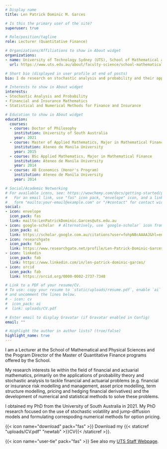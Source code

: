 ```yaml
---
# Display name
title: Len Patrick Dominic M. Garces

# Is this the primary user of the site?
superuser: true

# Role/position/tagline
role: Lecturer (Quantitative Finance)

# Organizations/Affiliations to show in About widget
organizations:
- name: University of Technology Sydney (UTS), School of Mathematical and Physical Sciences
  url: https://www.uts.edu.au/about/faculty-science/school-mathematical-and-physical-sciences

# Short bio (displayed in user profile at end of posts)
bio: I do research on stochastic analysis and probability and their applications to finance, insurance, and actuarial valuation.

# Interests to show in About widget
interests:
- Stochastic Analysis and Probability
- Financial and Insurance Mathematics
- Statistical and Numerical Methods for Finance and Insurance

# Education to show in About widget
education:
  courses:
  - course: Doctor of Philosophy
    institution: University of South Australia
    year: 2021
  - course: Master of Applied Mathematics, Major in Mathematical Finance
    institution: Ateneo de Manila University
    year: 2015
  - course: BSc Applied Mathematics, Major in Mathematical Finance
    institution: Ateneo de Manila University
    year: 2014
  - course: AB Economics (Honor's Program)
    institution: Ateneo de Manila University
    year: 2014

# Social/Academic Networking
# For available icons, see: https://wowchemy.com/docs/getting-started/page-builder/#icons
#   For an email link, use "fas" icon pack, "envelope" icon, and a link in the
#   form "mailto:your-email@example.com" or "/#contact" for contact widget.
social:
- icon: envelope
  icon_pack: fas
  link: mailto:LenPatrickDominic.Garces@uts.edu.au
- icon: google-scholar  # Alternatively, use `google-scholar` icon from `ai` icon pack
  icon_pack: ai
  link: https://scholar.google.com.au/citations?user=fohpNBcAAAAJ&hl=en&inst=7289110936595769722
- icon: researchgate
  icon_pack: fab
  link: https://www.researchgate.net/profile/Len-Patrick-Dominic-Garces
- icon: linkedin
  icon_pack: fab
  link: https://www.linkedin.com/in/len-patrick-dominic-garces/
- icon: orcid
  icon_pack: fab
  link: https://orcid.org/0000-0002-2737-7348

# Link to a PDF of your resume/CV.
# To use: copy your resume to `static/uploads/resume.pdf`, enable `ai` icons in `params.toml`, 
# and uncomment the lines below.
# - icon: cv
#  icon_pack: ai
#  link: uploads/CV.pdf

# Enter email to display Gravatar (if Gravatar enabled in Config)
email: ""

# Highlight the author in author lists? (true/false)
highlight_name: true
---
```


I am a Lecturer at the School of Mathematical and Physical Sciences and the Program Director of the Master of Quantitative Finance programs offered by the School.

My research interests lie within the field of financial and actuarial mathematics, primarily on the applications of probability theory and stochastic analysis to tackle financial and actuarial problems (e.g. financial or insurance risk modelling and management, asset price modelling, term structure modelling, pricing and hedging financial derivatives) and the development of numerical and statistical methods to solve these problems.

I obtained my PhD from the University of South Australia in 2021. My PhD research focused on the use of stochastic volatility and jump-diffusion models and formulating correspoding numerical methods for option pricing.

{{< icon name="download" pack="fas" >}} Download my {{< staticref "uploads/CV.pdf" "newtab" >}}CV{{< /staticref >}}.

{{< icon name="user-tie" pack="fas" >}} See also my [UTS Staff Webpage](https://profiles.uts.edu.au/LenPatrickDominic.Garces/about).
